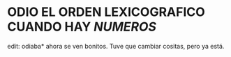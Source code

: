 # ODIO EL ORDEN LEXICOGRAFICO CUANDO HAY *NUMEROS*

edit: odiaba* ahora se ven bonitos. Tuve que cambiar cositas, pero ya está.
